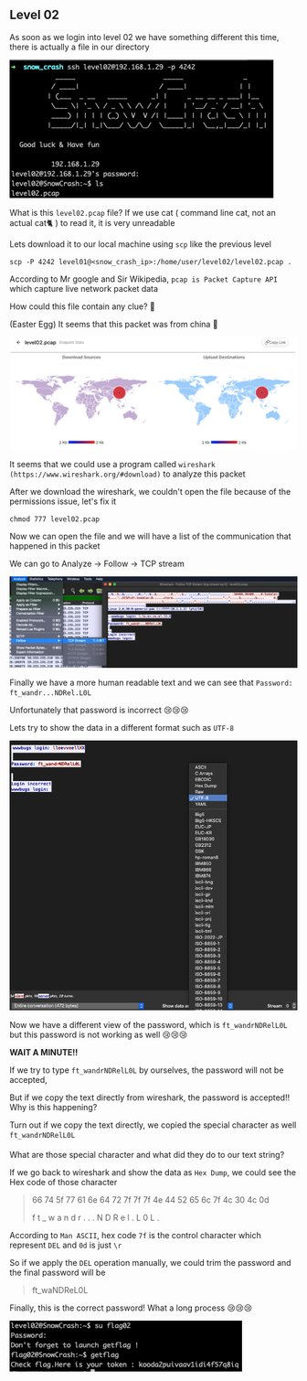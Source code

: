 <h2>Level 02</h2>

As soon as we login into level 02 we have something different this time, there is actually a file in our directory

![alt text](./screenshot/image1.png)

What is this `level02.pcap` file? If we use cat ( command line cat, not an actual cat🐈 ) to read it, it is very unreadable

Lets download it to our local machine using `scp` like the previous level
```console
scp -P 4242 level01@<snow_crash_ip>:/home/user/level02/level02.pcap .
```

According to Mr google and Sir Wikipedia, `pcap is Packet Capture API` which capture live network packet data

How could this file contain any clue? :thinking:

(Easter Egg)
It seems that this packet was from china :thinking:

![alt text](./screenshot/image2.png)

It seems that we could use a program called `wireshark (https://www.wireshark.org/#download)` to analyze this packet

After we download the wireshark, we couldn't open the file because of the permissions issue, let's fix it
```console
chmod 777 level02.pcap 
```

Now we can open the file and we will have a list of the communication that happened in this packet

We can go to Analyze -> Follow -> TCP stream

![alt text](./screenshot/image3.png)

Finally we have a more human readable text and we can see that `Password: ft_wandr...NDRel.L0L`

Unfortunately that password is incorrect 😢😢😢

Lets try to show the data in a different format such as `UTF-8`

![alt text](./screenshot/image4.png)

Now we have a different view of the password, which is `ft_wandrNDRelL0L` but this password is not working as well 😢😢😢

**WAIT A MINUTE!!**

If we try to type `ft_wandrNDRelL0L` by ourselves, the password will not be accepted,

But if we copy the text directly from wireshark, the password is accepted!! Why is this happening?

Turn out if we copy the text directly, we copied the special character as well `ft_wandrNDRelL0L`

What are those special character and what did they do to our text string?

If we go back to wireshark and show the data as `Hex Dump`, we could see the Hex code of those character
> 66 74 5f 77 61 6e 64 72 7f 7f 7f 4e 44 52 65 6c 7f 4c 30 4c 0d
> 
> f  t  _  w  a  n  d  r  .  .  .  N  D  R  e  l  .  L  0  L  .

According to `Man ASCII`, hex code `7f` is the control character which represent `DEL` and `0d` is just `\r`

So if we apply the `DEL` operation manually, we could trim the password and the final password will be
> ft_waNDReL0L

Finally, this is the correct password! What a long process 😢😢😢

![alt text](./screenshot/image5.png)